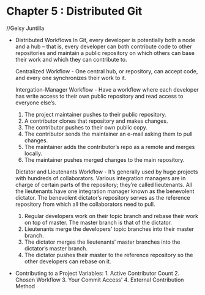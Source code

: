 # Chapter 5 : Distributed Git

//Gelsy Juntilla

* Distributed Workflows
  In Git, every developer is potentially both a node and a hub – that is, every developer can both contribute code to other repositories and maintain a public repository on which others can base their work and which they can contribute to.
  
  Centralized Workflow - One central hub, or repository, can accept code, and every one synchronizes their work to it.
  
  Intergation-Manager Workflow - Have a workflow where each developer has write access to their own public repository and read access to everyone else’s.
    1. The project maintainer pushes to their public repository.
    2. A contributor clones that repository and makes changes.
    3. The contributor pushes to their own public copy.
    4. The contributor sends the maintainer an e-mail asking them to pull changes.
    5. The maintainer adds the contributor’s repo as a remote and merges locally.
    6. The maintainer pushes merged changes to the main repository.
  
  Dictator and Lieutenants Workflow - It’s generally used by huge projects with hundreds of collaborators. Various integration managers are in charge of certain parts of the repository; they’re called lieutenants. All the lieutenants have one integration manager known as the benevolent dictator. The benevolent dictator’s repository serves as the reference repository from which all the collaborators need to pull. 
    1. Regular developers work on their topic branch and rebase their work on top of master. The master branch is that of the dictator.
    2. Lieutenants merge the developers’ topic branches into their master branch.
    3. The dictator merges the lieutenants’ master branches into the dictator’s master branch.
    4. The dictator pushes their master to the reference repository so the other developers can rebase on it.

* Contributing to a Project
  Variables:
      1. Active Contributor Count 
      2. Chosen Workflow
      3. Your Commit Access'
      4. External Contribution Method
      

